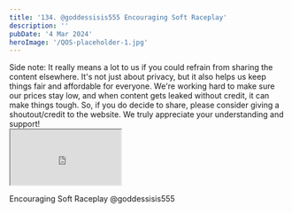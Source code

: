 ```yaml
---
title: '134. @goddessisis555 Encouraging Soft Raceplay'
description: ''
pubDate: '4 Mar 2024'
heroImage: '/QOS-placeholder-1.jpg'
---
```

<div class="video_paragraph_header"> Side note: It really means a lot to us if you could refrain from sharing the content elsewhere. It's not just about privacy, but it also helps us keep things fair and affordable for everyone. We're working hard to make sure our prices stay low, and when content gets leaked without credit, it can make things tough. So, if you do decide to share, please consider giving a shoutout/credit to the website. We truly appreciate your understanding and support!</div>

<iframe src="https://drive.google.com/file/d/1uEaaydxcbVonSeXhmyXjDZJUTihVaHps/preview" width="200" height="100" allow="autoplay" allowfullscreen="allowfullscreen"></iframe>

Encouraging Soft Raceplay @goddessisis555
<br>
<br>
<!---<a class="read_more" href="https://drive.google.com/file/d/1uEaaydxcbVonSeXhmyXjDZJUTihVaHps/view?usp=sharing">Download</a>--->